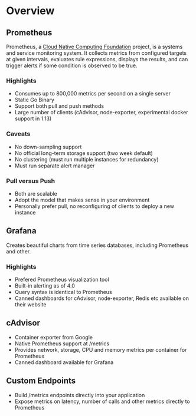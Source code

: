 # Overview

## Prometheus

Prometheus, a [Cloud Native Computing Foundation](https://cncf.io/) project, is a systems and service monitoring system. It collects metrics
from configured targets at given intervals, evaluates rule expressions,
displays the results, and can trigger alerts if some condition is observed
to be true.

### Highlights

- Consumes up to 800,000 metrics per second on a single server
- Static Go Binary
- Support both pull and push methods
- Large number of clients (cAdvisor, node-exporter, experimental docker support in 1.13)

### Caveats

- No down-sampling support
- No official long-term storage support (two week default)
- No clustering (must run multiple instances for redundancy)
- Must run separate alert manager

### Pull versus Push

- Both are scalable
- Adopt the model that makes sense in your environment
- Personally prefer pull, no reconfiguring of clients to deploy a new instance

## Grafana

Creates beautiful charts from time series databases, including Prometheus and other.

### Highlights

- Prefered Prometheus visualization tool
- Built-in alerting as of 4.0
- Query syntax is identical to Prometheus
- Canned dashboards for cAdvisor, node-exporter, Redis etc available on their website

## cAdvisor

- Container exporter from Google
- Native Prometheus support at /metrics
- Provides network, storage, CPU and memory metrics per container for Prometheus
- Canned dashboard available for Grafana

## Custom Endpoints

- Build /metrics endpoints directly into your application
- Expose metrics on latency, number of calls and other metrics directly to Prometheus

